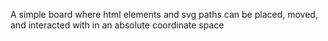 A simple board where html elements and svg paths can be placed, moved, and interacted with in an absolute coordinate space 